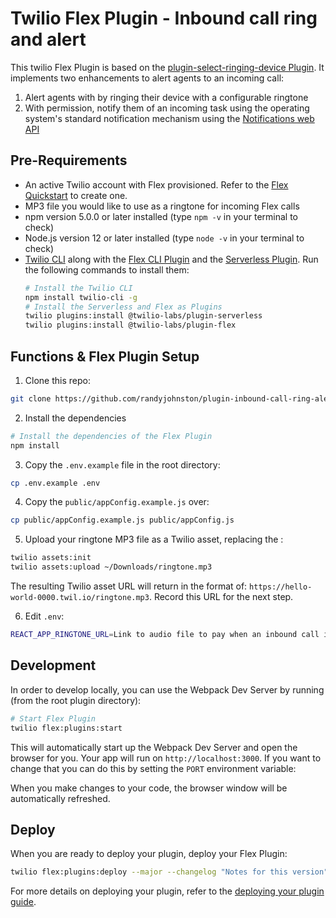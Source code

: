 # Twilio Flex Plugin - Inbound call ring and alert

This twilio Flex Plugin is based on the [plugin-select-ringing-device
 Plugin](https://github.com/twilio-professional-services/plugin-select-ringing-device). It implements two enhancements to alert agents to an incoming call:
1. Alert agents with by ringing their device with a configurable ringtone
2. With permission, notify them of an incoming task using the operating system's standard notification mechanism using the [Notifications web API](https://developer.mozilla.org/en-US/docs/Web/API/Notifications_API/Using_the_Notifications_API) 

## Pre-Requirements

- An active Twilio account with Flex provisioned. Refer to the [Flex Quickstart](https://www.twilio.com/docs/flex/tutorials/setup) to create one.
- MP3 file you would like to use as a ringtone for incoming Flex calls
- npm version 5.0.0 or later installed (type `npm -v` in your terminal to check)
- Node.js version 12 or later installed (type `node -v` in your terminal to check)
- [Twilio CLI](https://www.twilio.com/docs/twilio-cli/quickstart#install-twilio-cli) along with the [Flex CLI Plugin](https://www.twilio.com/docs/twilio-cli/plugins#available-plugins) and the [Serverless Plugin](https://www.twilio.com/docs/twilio-cli/plugins#available-plugins). Run the following commands to install them:
  ```bash
  # Install the Twilio CLI
  npm install twilio-cli -g
  # Install the Serverless and Flex as Plugins
  twilio plugins:install @twilio-labs/plugin-serverless
  twilio plugins:install @twilio-labs/plugin-flex
  ```
## Functions & Flex Plugin Setup

1. Clone this repo:

  ```bash
  git clone https://github.com/randyjohnston/plugin-inbound-call-ring-alert
  ```

2. Install the dependencies

  ```bash
  # Install the dependencies of the Flex Plugin
  npm install
  ```

3. Copy the `.env.example` file in the root directory:

  ```bash
  cp .env.example .env
  ```

4. Copy the `public/appConfig.example.js` over:

  ```bash
  cp public/appConfig.example.js public/appConfig.js
  ```

5. Upload your ringtone MP3 file as a Twilio asset, replacing the :

  ```bash
  twilio assets:init 
  twilio assets:upload ~/Downloads/ringtone.mp3
  ```
The resulting Twilio asset URL will return in the format of: `https://hello-world-0000.twil.io/ringtone.mp3`. Record this URL for the next step.

6. Edit `.env`:

  ```bash
  REACT_APP_RINGTONE_URL=Link to audio file to pay when an inbound call is reserved to agent
  ```

## Development

In order to develop locally, you can use the Webpack Dev Server by running (from the root plugin directory):

  ```bash
  # Start Flex Plugin
  twilio flex:plugins:start
  ```

This will automatically start up the Webpack Dev Server and open the browser for you. Your app will run on `http://localhost:3000`. If you want to change that you can do this by setting the `PORT` environment variable:

When you make changes to your code, the browser window will be automatically refreshed.

## Deploy

When you are ready to deploy your plugin, deploy your Flex Plugin:

```bash
twilio flex:plugins:deploy --major --changelog "Notes for this version" --description "Functionality of the plugin"
```

For more details on deploying your plugin, refer to the [deploying your plugin guide](https://www.twilio.com/docs/flex/plugins#deploying-your-plugin).